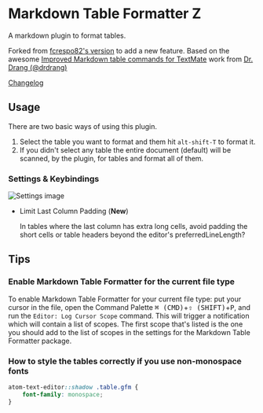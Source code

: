 # Markdown Table Formatter Z

A markdown plugin to format tables.

Forked from [fcrespo82's version](https://github.com/fcrespo82/atom-markdown-table-formatter) to add a new feature. Based on the awesome [Improved Markdown table commands for TextMate](http://www.leancrew.com/all-this/2012/03/improved-markdown-table-commands-for-textmate/) work from [Dr. Drang (@drdrang)](https://twitter.com/drdrang)

[Changelog](https://github.com/fcrespo82/atom-markdown-table-formatter/blob/master/CHANGELOG.md)


## Usage

There are two basic ways of using this plugin.

1. Select the table you want to format and them hit `alt-shift-T` to format it.
2. If you didn't select any table the entire document (default) will be scanned, by the plugin, for tables and format all of them.

### Settings & Keybindings

![Settings image](https://github.com/mduo13/atom-markdown-table-formatter/settings.png)

* Limit Last Column Padding (**New**)

    In tables where the last column has extra long cells, avoid padding the short cells or table headers beyond the editor's preferredLineLength?

## Tips

### Enable Markdown Table Formatter for the current file type

To enable Markdown Table Formatter for your current file type: put your cursor in the file, open the Command Palette <kbd>⌘ (CMD)</kbd>+<kbd>⇧ (SHIFT)</kbd>+<kbd>P</kbd>, and run the `Editor: Log Cursor Scope` command. This will trigger a notification which will contain a list of scopes. The first scope that's listed is the one you should add to the list of scopes in the settings for the Markdown Table Formatter package.

### How to style the tables correctly if you use non-monospace fonts

```css
atom-text-editor::shadow .table.gfm {
    font-family: monospace;
}
```
